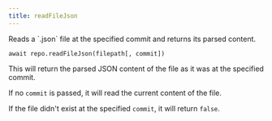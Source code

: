 ```yaml
---
title: readFileJson
---
```


<div class="lead">Reads a `.json` file at the specified commit and returns its
parsed content.</div>

`await repo.readFileJson(filepath[, commit])`

This will return the parsed JSON content of the file as it was at the specified
commit.

If no `commit` is passed, it will read the current content of the file.

If the file didn't exist at the specified `commit`, it will return `false`.
